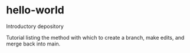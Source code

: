 # hello-world
Introductory depository

Tutorial listing the method with which to create a branch, make edits,
and merge back into main.
